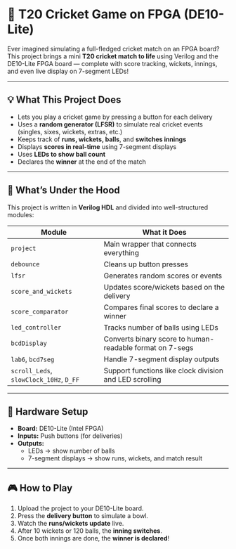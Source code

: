 # 🏏 T20 Cricket Game on FPGA (DE10-Lite)

Ever imagined simulating a full-fledged cricket match on an FPGA board?  
This project brings a mini **T20 cricket match to life** using Verilog and the DE10-Lite FPGA board — complete with score tracking, wickets, innings, and even live display on 7-segment LEDs!

---

## 💡 What This Project Does

- Lets you play a cricket game by pressing a button for each delivery
- Uses a **random generator (LFSR)** to simulate real cricket events (singles, sixes, wickets, extras, etc.)
- Keeps track of **runs, wickets, balls**, and **switches innings**
- Displays **scores in real-time** using 7-segment displays
- Uses **LEDs to show ball count**
- Declares the **winner** at the end of the match

---

## 🔧 What’s Under the Hood

This project is written in **Verilog HDL** and divided into well-structured modules:

| Module | What it Does |
|--------|---------------|
| `project` | Main wrapper that connects everything |
| `debounce` | Cleans up button presses |
| `lfsr` | Generates random scores or events |
| `score_and_wickets` | Updates score/wickets based on the delivery |
| `score_comparator` | Compares final scores to declare a winner |
| `led_controller` | Tracks number of balls using LEDs |
| `bcdDisplay` | Converts binary score to human-readable format on 7-segs |
| `lab6`, `bcd7seg` | Handle 7-segment display outputs |
| `scroll_Leds`, `slowClock_10Hz`, `D_FF` | Support functions like clock division and LED scrolling |

---

## 🧰 Hardware Setup

- **Board:** DE10-Lite (Intel FPGA)
- **Inputs:** Push buttons (for deliveries)
- **Outputs:** 
  - LEDs → show number of balls
  - 7-segment displays → show runs, wickets, and match result

---

## 🎮 How to Play

1. Upload the project to your DE10-Lite board.
2. Press the **delivery button** to simulate a bowl.
3. Watch the **runs/wickets update** live.
4. After 10 wickets or 120 balls, the **inning switches**.
5. Once both innings are done, the **winner is declared**!


